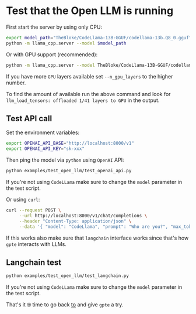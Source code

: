 # Test that the Open LLM is running

First start the server by using only CPU:

```bash
export model_path="TheBloke/CodeLlama-13B-GGUF/codellama-13b.Q8_0.gguf"
python -m llama_cpp.server --model $model_path
```

Or with GPU support (recommended):

```bash
python -m llama_cpp.server --model TheBloke/CodeLlama-13B-GGUF/codellama-13b.Q8_0.gguf --n_gpu_layers 1
```

If you have more `GPU` layers available set `--n_gpu_layers` to the higher number. 

To find the amount of available  run the above command and look for `llm_load_tensors: offloaded 1/41 layers to GPU` in the output.

## Test API call

Set the environment variables:

```bash
export OPENAI_API_BASE="http://localhost:8000/v1"
export OPENAI_API_KEY="sk-xxx"
````

Then ping the model via `python` using `OpenAI` API:

```bash
python examples/test_open_llm/test_openai_api.py
```

If you're not using `CodeLLama` make sure to change the `model` parameter in the test script.

Or using `curl`:

```bash
curl --request POST \
     --url http://localhost:8000/v1/chat/completions \
     --header "Content-Type: application/json" \
     --data '{ "model": "CodeLlama", "prompt": "Who are you?", "max_tokens": 60}'
```

If this works also make sure that `langchain` interface works since that's how `gpte` interacts with LLMs.

## Langchain test

```bash
python examples/test_open_llm/test_langchain.py
```

If you're not using `CodeLLama` make sure to change the `model` parameter in the test script.

That's it 🤓 time to go back [to](/docs/open_models.md) and give `gpte` a try.